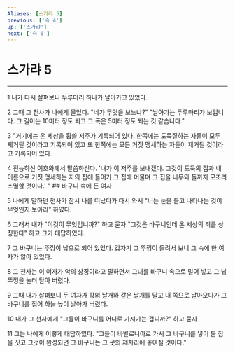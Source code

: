 ```yaml
---
Aliases: [스가랴 5]
previous: ['슥 4']
up: ['스가랴']
next: ['슥 6']
---
```

# 스가랴 5

***


1 내가 다시 살펴보니 두루마리 하나가 날아가고 있었다. 

2 그때 그 천사가 나에게 물었다. "네가 무엇을 보느냐?" "날아가는 두루마리가 보입니다. 그 길이는 10미터 정도 되고 그 폭은 5미터 정도 되는 것 같습니다." 

3 "거기에는 온 세상을 휩쓸 저주가 기록되어 있다. 한쪽에는 도둑질하는 자들이 모두 제거될 것이라고 기록되어 있고 또 한쪽에는 모든 거짓 맹세하는 자들이 제거될 것이라고 기록되어 있다. 

4 전능하신 여호와께서 말씀하신다. '내가 이 저주를 보내겠다. 그것이 도둑의 집과 내 이름으로 거짓 맹세하는 자의 집에 들어가 그 집에 머물며 그 집을 나무와 돌까지 모조리 소멸할 것이다.' " ## 바구니 속에 든 여자 

5 나에게 말하던 천사가 잠시 나를 떠났다가 다시 와서 "너는 눈을 들고 나타나는 것이 무엇인지 보아라" 하였다. 

6 그래서 내가 "이것이 무엇입니까?" 하고 묻자 "그것은 바구니인데 온 세상의 죄를 상징한다" 하고 그가 대답하였다. 

7 그 바구니는 뚜껑이 납으로 되어 있었다. 갑자기 그 뚜껑이 들려서 보니 그 속에 한 여자가 앉아 있었다. 

8 그 천사는 이 여자가 악의 상징이라고 말하면서 그녀를 바구니 속으로 밀어 넣고 그 납뚜껑을 눌러 닫아 버렸다. 

9 그때 내가 살펴보니 두 여자가 학의 날개와 같은 날개를 달고 내 쪽으로 날아오다가 그 바구니를 집어 하늘 높이 날아가 버렸다. 

10 내가 그 천사에게 "그들이 바구니를 어디로 가져가는 겁니까?" 하고 묻자 

11 그는 나에게 이렇게 대답하였다. "그들이 바빌로니아로 가서 그 바구니를 넣어 둘 집을 짓고 그것이 완성되면 그 바구니는 그 곳의 제자리에 놓여질 것이다."

